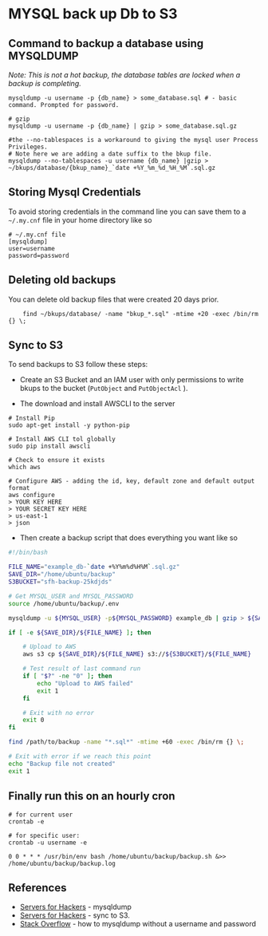 # MYSQL back up Db to S3

## Command to backup a database using MYSQLDUMP
_Note: This is not a hot backup, the database tables are locked when a backup is completing._

```shell
mysqldump -u username -p {db_name} > some_database.sql # - basic command. Prompted for password. 

# gzip
mysqldump -u username -p {db_name} | gzip > some_database.sql.gz

#the --no-tablespaces is a workaround to giving the mysql user Process Privileges.
# Note here we are adding a date suffix to the bkup file. 
mysqldump --no-tablespaces -u username {db_name} |gzip > ~/bkups/database/{bkup_name}_`date +%Y_%m_%d_%H_%M`.sql.gz

```
## Storing Mysql Credentials
To avoid storing credentials in the command line you can save them to a `~/.my.cnf` file in your home directory like so
```shell
# ~/.my.cnf file
[mysqldump]
user=username
password=password
```

## Deleting old backups
You can delete old backup files that were created 20 days prior. 
```shell
	find ~/bkups/database/ -name "bkup_*.sql" -mtime +20 -exec /bin/rm {} \;
```

## Sync to S3
To send backups to S3 follow these steps:
* Create an S3 Bucket and an IAM user with only permissions to write bkups to the bucket (`PutObject` and `PutObjectAcl` ).

* The download and install AWSCLI to the server
``` shell
# Install Pip
sudo apt-get install -y python-pip

# Install AWS CLI tol globally
sudo pip install awscli

# Check to ensure it exists
which aws

# Configure AWS - adding the id, key, default zone and default output format
aws configure
> YOUR KEY HERE
> YOUR SECRET KEY HERE
> us-east-1
> json
```
* Then create a backup script that does everything you want like so

```bash
#!/bin/bash

FILE_NAME="example_db-`date +%Y%m%d%H%M`.sql.gz"
SAVE_DIR="/home/ubuntu/backup"
S3BUCKET="sfh-backup-25kdjds"

# Get MYSQL_USER and MYSQL_PASSWORD
source /home/ubuntu/backup/.env

mysqldump -u ${MYSQL_USER} -p${MYSQL_PASSWORD} example_db | gzip > ${SAVE_DIR}/${FILE_NAME}

if [ -e ${SAVE_DIR}/${FILE_NAME} ]; then

    # Upload to AWS
    aws s3 cp ${SAVE_DIR}/${FILE_NAME} s3://${S3BUCKET}/${FILE_NAME}

    # Test result of last command run
    if [ "$?" -ne "0" ]; then
        echo "Upload to AWS failed"
        exit 1
    fi

    # Exit with no error
    exit 0
fi

find /path/to/backup -name "*.sql*" -mtime +60 -exec /bin/rm {} \;

# Exit with error if we reach this point
echo "Backup file not created"
exit 1

```
## Finally run this on an hourly cron
```shell
# for current user
crontab -e

# for specific user:
crontab -u username -e

0 0 * * * /usr/bin/env bash /home/ubuntu/backup/backup.sh &>> /home/ubuntu/backup/backup.log
```

## References
* [Servers for Hackers](https://serversforhackers.com/c/backup-and-restore-mysql-with-mysqldump) - mysqldump
* [Servers for Hackers](https://serversforhackers.com/c/backup-to-s3) - sync to S3. 
* [Stack Overflow](https://stackoverflow.com/questions/9293042/how-to-perform-a-mysqldump-without-a-password-prompt) - how to mysqldump without a username and password
